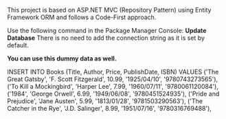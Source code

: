 This project is based on ASP.NET MVC (Repository Pattern) using Entity Framework ORM and follows a Code-First approach.

Use the following command in the Package Manager Console:
**Update Database**
There is no need to add the connection string as it is set by default.

**You can use this dummy data as well.**

INSERT INTO Books (Title, Author, Price, PublishDate, ISBN)
VALUES
('The Great Gatsby', 'F. Scott Fitzgerald', 10.99, '1925/04/10', '9780743273565'),
('To Kill a Mockingbird', 'Harper Lee', 7.99, '1960/07/11', '9780061120084'),
('1984', 'George Orwell', 6.99, '1949/06/08', '9780451524935'),
('Pride and Prejudice', 'Jane Austen', 5.99, '1813/01/28', '9781503290563'),
('The Catcher in the Rye', 'J.D. Salinger', 8.99, '1951/07/16', '9780316769488'),

